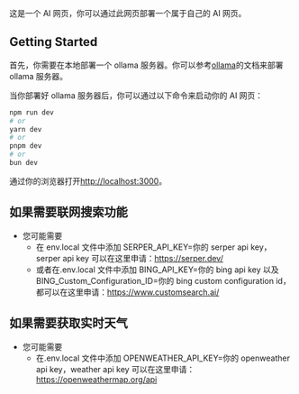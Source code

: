 这是一个 AI 网页，你可以通过此网页部署一个属于自己的 AI 网页。

## Getting Started

首先，你需要在本地部署一个 ollama 服务器。你可以参考[ollama](https://github.com/ollama/ollama)的文档来部署 ollama 服务器。

当你部署好 ollama 服务器后，你可以通过以下命令来启动你的 AI 网页：

```bash
npm run dev
# or
yarn dev
# or
pnpm dev
# or
bun dev
```

通过你的浏览器打开[http://localhost:3000](http://localhost:3000)。

## 如果需要联网搜索功能

- 您可能需要
  - 在 env.local 文件中添加 SERPER_API_KEY=你的 serper api key，serper api key 可以在这里申请：https://serper.dev/
  - 或者在.env.local 文件中添加 BING_API_KEY=你的 bing api key 以及 BING_Custom_Configuration_ID=你的 bing custom configuration id，都可以在这里申请：https://www.customsearch.ai/

## 如果需要获取实时天气

- 您可能需要
  - 在.env.local 文件中添加 OPENWEATHER_API_KEY=你的 openweather api key，weather api key 可以在这里申请：https://openweathermap.org/api
